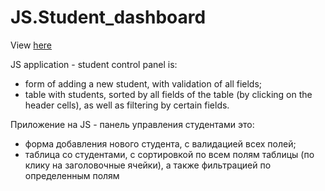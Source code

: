 # JS.Student_dashboard
View [here](https://margaritadaynitcyna.github.io/JS.Student_dashboard/)

JS application - student control panel is:
- form of adding a new student, with validation of all fields;
- table with students, sorted by all fields of the table (by clicking on the header cells), as well as filtering by certain fields.

Приложение на JS - панель управления студентами это:
- форма добавления нового студента, с валидацией всех полей;
- таблица со студентами, c сортировкой по всем полям таблицы (по клику на заголовочные ячейки), а также фильтрацией по определенным полям
